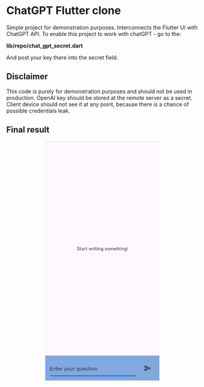 # ChatGPT Flutter clone

Simple project for demonstration purposes. Interconnects the Flutter UI with ChatGPT API. 
To enable this project to work with chatGPT - go to the:

**lib/repo/chat_gpt_secret.dart**

And post your key there into the secret field. 

## Disclaimer 

This code is purely for demonstration purposes and should not be used in production. 
OpenAI key should be stored at the remote server as a secret. Client device should not see it at any point, because there
is a chance of possible credentials leak. 

## Final result
<p align="center">
<img src="result.gif" width="300">
</p>
